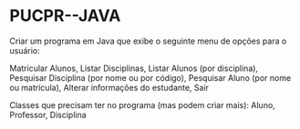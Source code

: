 # PUCPR--JAVA
Criar um programa em Java que exibe o seguinte menu de opções para o usuário:

Matricular Alunos,
Listar Disciplinas,
Listar Alunos (por disciplina),
Pesquisar Disciplina (por nome ou por código),
Pesquisar Aluno (por nome ou matrícula),
Alterar informações do estudante,
Sair


Classes que precisam ter no programa (mas podem criar mais):
Aluno,
Professor,
Disciplina